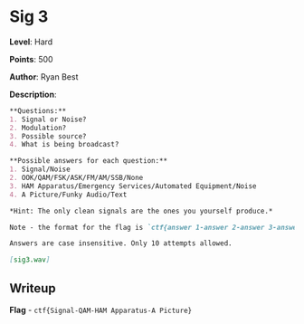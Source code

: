 # Sig 3
**Level**: Hard

**Points**: 500

**Author**: Ryan Best

**Description**:
```markdown
**Questions:**
1. Signal or Noise?
2. Modulation?
3. Possible source?
4. What is being broadcast?

**Possible answers for each question:**
1. Signal/Noise
2. OOK/QAM/FSK/ASK/FM/AM/SSB/None
3. HAM Apparatus/Emergency Services/Automated Equipment/Noise
4. A Picture/Funky Audio/Text

*Hint: The only clean signals are the ones you yourself produce.*

Note - the format for the flag is `ctf{answer 1-answer 2-answer 3-answer 4}`. The answer to each question is separated by a dash (spaces are necessary for Q3 & 4).

Answers are case insensitive. Only 10 attempts allowed.

[sig3.wav]
```

## Writeup
**Flag** - `ctf{Signal-QAM-HAM Apparatus-A Picture}`